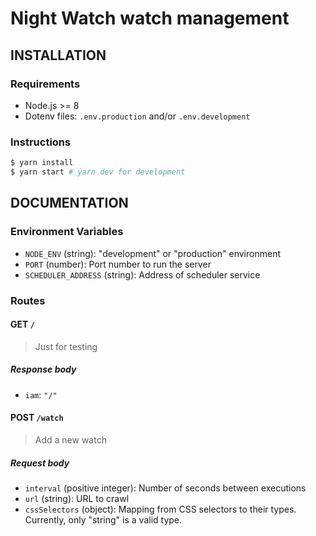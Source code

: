 # Night Watch watch management

## INSTALLATION

### Requirements

- Node.js >= 8
- Dotenv files: `.env.production` and/or `.env.development`

### Instructions

```bash
$ yarn install
$ yarn start # yarn dev for development
```

## DOCUMENTATION

### Environment Variables

- `NODE_ENV` (string): "development" or "production" environment
- `PORT` (number): Port number to run the server
- `SCHEDULER_ADDRESS` (string): Address of scheduler service

### Routes

#### GET `/`

> Just for testing

##### Response body

- `iam`: `"/"`

#### POST `/watch`

> Add a new watch

##### Request body

- `interval` (positive integer): Number of seconds between executions
- `url` (string): URL to crawl
- `cssSelectors` (object): Mapping from CSS selectors to their types. Currently, only "string" is a valid type.
